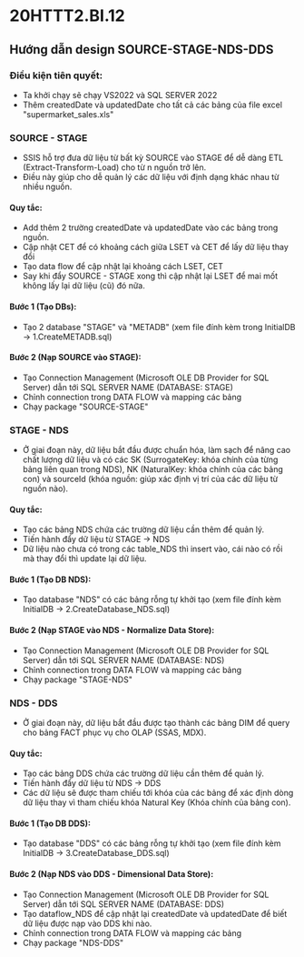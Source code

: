 # 20HTTT2.BI.12

## Hướng dẫn design SOURCE-STAGE-NDS-DDS

### Điều kiện tiên quyết:

- Ta khởi chạy sẽ chạy VS2022 và SQL SERVER 2022
- Thêm createdDate và updatedDate cho tất cả các bảng của file excel "supermarket_sales.xls"

### SOURCE - STAGE

- SSIS hỗ trợ đưa dữ liệu từ bất kỳ SOURCE vào STAGE để dễ dàng ETL (Extract-Transform-Load) cho từ n nguồn trở lên.
- Điều này giúp cho dễ quản lý các dữ liệu với định dạng khác nhau từ nhiều nguồn.

#### Quy tắc:

- Add thêm 2 trường createdDate và updatedDate vào các bảng trong nguồn.
- Cập nhật CET để có khoảng cách giữa LSET và CET để lấy dữ liệu thay đổi
- Tạo data flow để cập nhật lại khoảng cách LSET, CET
- Say khi đẩy SOURCE - STAGE xong thì cập nhật lại LSET để mai mốt không lấy lại dữ liệu (cũ) đó nữa.

#### Bước 1 (Tạo DBs):

- Tạo 2 database "STAGE" và "METADB" (xem file đính kèm trong InitialDB -> 1.CreateMETADB.sql)

#### Bước 2 (Nạp SOURCE vào STAGE):

- Tạo Connection Management (Microsoft OLE DB Provider for SQL Server) dẫn tới SQL SERVER NAME (DATABASE: STAGE)
- Chỉnh connection trong DATA FLOW và mapping các bảng
- Chạy package "SOURCE-STAGE"

### STAGE - NDS

- Ở giai đoạn này, dữ liệu bắt đầu được chuẩn hóa, làm sạch để nâng cao chất lượng dữ liệu và có các SK (SurrogateKey: khóa chính của từng bảng liên quan trong NDS), NK (NaturalKey: khóa chính của các bảng con) và sourceId (khóa nguồn: giúp xác định vị trí của các dữ liệu từ nguồn nào).

#### Quy tắc:

- Tạo các bảng NDS chứa các trường dữ liệu cần thêm để quản lý.
- Tiến hành đẩy dữ liệu từ STAGE -> NDS
- Dữ liệu nào chưa có trong các table_NDS thì insert vào, cái nào có rồi mà thay đổi thì update lại dữ liệu.

#### Bước 1 (Tạo DB NDS):

- Tạo database "NDS" có các bảng rỗng tự khởi tạo (xem file đính kèm InitialDB -> 2.CreateDatabase_NDS.sql)

#### Bước 2 (Nạp STAGE vào NDS - Normalize Data Store):

- Tạo Connection Management (Microsoft OLE DB Provider for SQL Server) dẫn tới SQL SERVER NAME (DATABASE: NDS)
- Chỉnh connection trong DATA FLOW và mapping các bảng
- Chạy package "STAGE-NDS"

### NDS - DDS

- Ở giai đoạn này, dữ liệu bắt đầu được tạo thành các bảng DIM để query cho bảng FACT phục vụ cho OLAP (SSAS, MDX).

#### Quy tắc:

- Tạo các bảng DDS chứa các trường dữ liệu cần thêm để quản lý.
- Tiến hành đẩy dữ liệu từ NDS -> DDS
- Các dữ liệu sẽ được tham chiếu tới khóa của các bảng để xác định dòng dữ liệu thay vì tham chiếu khóa Natural Key (Khóa chính của bảng con).

#### Bước 1 (Tạo DB DDS):

- Tạo database "DDS" có các bảng rỗng tự khởi tạo (xem file đính kèm InitialDB -> 3.CreateDatabase_DDS.sql)

#### Bước 2 (Nạp NDS vào DDS - Dimensional Data Store):

- Tạo Connection Management (Microsoft OLE DB Provider for SQL Server) dẫn tới SQL SERVER NAME (DATABASE: DDS)
- Tạo dataflow_NDS để cập nhật lại createdDate và updatedDate để biết dữ liệu được nạp vào DDS khi nào.
- Chỉnh connection trong DATA FLOW và mapping các bảng
- Chạy package "NDS-DDS"
